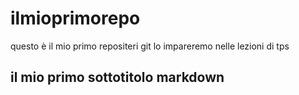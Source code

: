 # ilmioprimorepo
questo è il mio primo repositeri git lo impareremo nelle lezioni di tps
## il mio primo sottotitolo markdown
